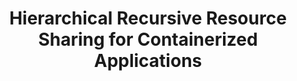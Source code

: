 ---
layout: publication-single
title: Hierarchical Recursive Resource Sharing for Containerized Applications
name: International Conference on Service Oriented Computing (ICSOC 2018)
first-author: Young Jin Kim
co-authors: Young Choon Lee, Hyuck Han, Sooyong Kang
during: 2018.11.12 - 2018.11.15
location: Hangzhou, China
impactfactor: 
doi: 
note: 
categories: 
 - Distributed/High-Performance/Mobile Computing Systems
tag: 
 - International Conference
---